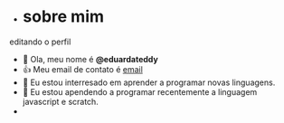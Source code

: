 - # sobre mim

editando o perfil

- 👋 Ola, meu nome é **@eduardateddy**
- :+1: Meu email de contato é [email]( maria.behm@escola.pr.gov.br)
- 👀 Eu estou interresado em aprender a programar novas linguagens.
- 🌱 Eu estou apendendo a programar recentemente a linguagem javascript e scratch.
-  


